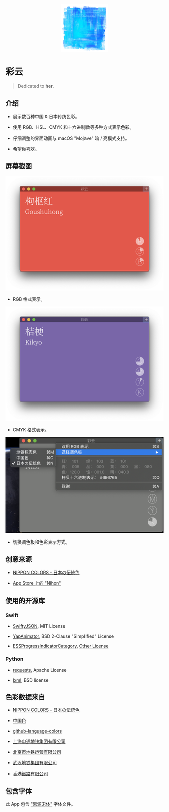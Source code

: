 <div align=center>
    <img width="150" height="150" src="https://raw.githubusercontent.com/yuxiqian/cai-yun/master/icon/icon_small.png"/>
</div>


# 彩云

> Dedicated to **her**.

## 介绍

 * 展示数百种中国 & 日本传统色彩。
 
 * 使用 RGB、HSL、CMYK 和十六进制数等多种方式表示色彩。
 
 * 仔细调整的界面动画与 macOS "Mojave" 暗 / 亮模式支持。

 * 希望你喜欢。
 
## 屏幕截图

<div align=center>
    <img src="https://raw.githubusercontent.com/yuxiqian/cai-yun/master/screenshots/ss_1.png" max-width="90%"/>
</div>

 * RGB 格式表示。

<div align=center>
    <img src="https://raw.githubusercontent.com/yuxiqian/cai-yun/master/screenshots/ss_2.png" max-width="90%"/>
</div>

 * CMYK 格式表示。


<div align=center>
    <img src="https://raw.githubusercontent.com/yuxiqian/cai-yun/master/screenshots/ss_3.png" max-width="90%"/>
</div>

 * 切换调色板和色彩表示方式。

## 创意来源

* [NIPPON COLORS - 日本の伝統色](http://nipponcolors.com)

* [App Store 上的 "Nihon"](https://itunes.apple.com/cn/app/nihon/id1315486029?mt=8)

## 使用的开源库

### Swift

* [SwiftyJSON](https://github.com/SwiftyJSON/SwiftyJSON), MIT License

* [YapAnimator](https://github.com/yapstudios/YapAnimator), BSD 2-Clause "Simplified" License

* [ESSProgressIndicatorCategory](https://github.com/eternalstorms/NSProgressIndicator-ESSProgressIndicatorCategory), [Other License](https://github.com/eternalstorms/NSProgressIndicator-ESSProgressIndicatorCategory#first-the-license-agreement)

### Python

* [requests](https://github.com/requests/requests), Apache License

* [lxml](https://github.com/lxml/lxml), BSD license

## 色彩数据来自

* [NIPPON COLORS - 日本の伝統色](http://nipponcolors.com)

* [中国色](http://zhongguose.com)

* [github-language-colors](https://github.com/doda/github-language-colors)

* [上海申通地铁集团有限公司](http://shmetro.com)

* [北京市地铁运营有限公司](https://www.bjsubway.com)

* [武汉地铁集团有限公司](http://www.whrt.gov.cn)

* [香港鐵路有限公司](http://www.mtr.com.hk/)

## 包含字体

此 App 包含 ["思源宋体"](https://github.com/adobe-fonts/source-han-serif) 字体文件。 
